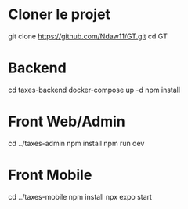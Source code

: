 # Cloner le projet
git clone https://github.com/Ndaw11/GT.git
cd GT

# Backend
cd taxes-backend
docker-compose up -d
npm install

# Front Web/Admin
cd ../taxes-admin
npm install
npm run dev

# Front Mobile
cd ../taxes-mobile
npm install
npx expo start
